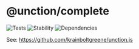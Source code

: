 # @unction/complete

![Tests][BADGE_TRAVIS]
![Stability][BADGE_STABILITY]
![Dependencies][BADGE_DEPENDENCY]

See: https://github.com/krainboltgreene/unction.js

[BADGE_TRAVIS]: https://img.shields.io/travis/krainboltgreene/unction.js.svg?maxAge=2592000&style=flat-square
[BADGE_STABILITY]: https://img.shields.io/badge/stability-strong-green.svg?maxAge=2592000&style=flat-square
[BADGE_DEPENDENCY]: https://img.shields.io/david/krainboltgreene/unction.js.svg?maxAge=2592000&style=flat-square
